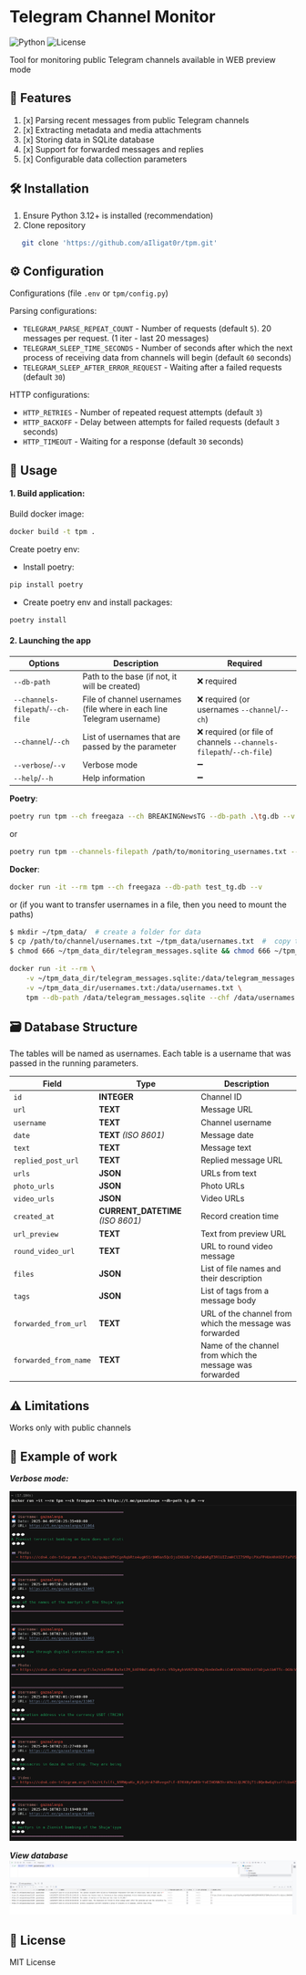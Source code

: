 # Telegram Channel Monitor

![Python](https://img.shields.io/badge/python-3.12%2B-blue)
![License](https://img.shields.io/badge/license-MIT-green)

Tool for monitoring public Telegram channels available in WEB preview mode

## 🌟 Features
1. [x] Parsing recent messages from public Telegram channels
2. [x] Extracting metadata and media attachments
3. [x] Storing data in SQLite database
4. [x] Support for forwarded messages and replies
5. [x] Configurable data collection parameters

## 🛠 Installation
1. Ensure Python 3.12+ is installed (recommendation)
2. Clone repository
```bash
   git clone 'https://github.com/aIligat0r/tpm.git'
```

## ⚙️ Configuration
Configurations (file `.env` or `tpm/config.py`)

Parsing configurations:
* `TELEGRAM_PARSE_REPEAT_COUNT` - Number of requests (default `5`). 20 messages per request. (1 iter - last 20 messages)
* `TELEGRAM_SLEEP_TIME_SECONDS` - Number of seconds after which the next process of receiving data from channels will begin (default `60` seconds)
* `TELEGRAM_SLEEP_AFTER_ERROR_REQUEST` - Waiting after a failed requests (default `30`)

HTTP configurations:
* `HTTP_RETRIES` - Number of repeated request attempts (default `3`)
* `HTTP_BACKOFF` - Delay between attempts for failed requests (default `3` seconds)
* `HTTP_TIMEOUT` - Waiting for a response (default `30` seconds)

## 🚀 Usage

#### 1. Build application:

Build docker image:
```bash
docker build -t tpm .
```
Create poetry env:
* Install poetry:
```bash
pip install poetry
```
* Create poetry env and install packages:
```bash
poetry install
```

#### 2. Launching the app

| Options                           | Description                                                           | Required                                                           |
|-----------------------------------|-----------------------------------------------------------------------|--------------------------------------------------------------------|
| `--db-path`                       | Path to the base (if not, it will be created)                         | ❌ required                                                         |
| `--channels-filepath`/`--ch-file` | File of channel usernames (file where in each line Telegram username) | ❌ required (or usernames `--channel`/`--ch`)                       |
| `--channel`/`--ch`                | List of usernames that are passed by the parameter                    | ❌ required (or file of channels `--channels-filepath`/`--ch-file`) |
| `--verbose`/`--v`                 | Verbose mode                                                          | ➖                                                                  |
| `--help`/`--h`                    | Help information                                                      | ➖                                                                  |

**Poetry**:
```bash
poetry run tpm --ch freegaza --ch BREAKINGNewsTG --db-path .\tg.db --v
```
or
```bash
poetry run tpm --channels-filepath /path/to/monitoring_usernames.txt --db-path .\tg.db
```
**Docker**:
```bash
docker run -it --rm tpm --ch freegaza --db-path test_tg.db --v
```
or (if you want to transfer usernames in a file, then you need to mount the paths)
```bash
$ mkdir ~/tpm_data/  # create a folder for data
$ cp /path/to/channel/usernames.txt ~/tpm_data/usernames.txt  #  copy the file with the user names to the previously created folder
$ chmod 666 ~/tpm_data_dir/telegram_messages.sqlite && chmod 666 ~/tpm_data_dir/usernames.txt  # grant access to use this folder from the container
```
```bash
docker run -it --rm \
    -v ~/tpm_data_dir/telegram_messages.sqlite:/data/telegram_messages.sqlite \
    -v ~/tpm_data_dir/usernames.txt:/data/usernames.txt \
    tpm --db-path /data/telegram_messages.sqlite --chf /data/usernames.txt
```
## 🗃️ Database Structure

The tables will be named as usernames. Each table is a username that was passed in the running parameters.

| Field                 | Type                              | Description                                              |
|-----------------------|-----------------------------------|----------------------------------------------------------|
| `id`                  | **INTEGER**                       | Channel ID                                               |
| `url`                 | **TEXT**                          | Message URL                                              |
| `username`            | **TEXT**                          | Channel username                                         |
| `date`                | **TEXT** _(ISO 8601)_             | Message date                                             |
| `text`                | **TEXT**                          | Message text                                             |
| `replied_post_url`    | **TEXT**                          | Replied message URL                                      |
| `urls`                | **JSON**                          | URLs from text                                           |
| `photo_urls`          | **JSON**                          | Photo URLs                                               |
| `video_urls`          | **JSON**                          | Video URLs                                               |
| `created_at`          | **CURRENT_DATETIME** _(ISO 8601)_ | Record creation time                                     |
| `url_preview`         | **TEXT**                          | Text from preview URL                                    |
| `round_video_url`     | **TEXT**                          | URL to round video message                               |
| `files`               | **JSON**                          | List of file names and their description                 |
| `tags`                | **JSON**                          | List of tags from a message body                         |
| `forwarded_from_url`  | **TEXT**                          | URL of the channel from which the message was forwarded  |
| `forwarded_from_name` | **TEXT**                          | Name of the channel from which the message was forwarded |


## ⚠️ Limitations
Works only with public channels

## 🧮 Example of work
**_Verbose mode:_**

![img.png](img_verbose_sample.png)

**_View database_**
![img.png](img_view_tables.png)

## 📜 License
MIT License
